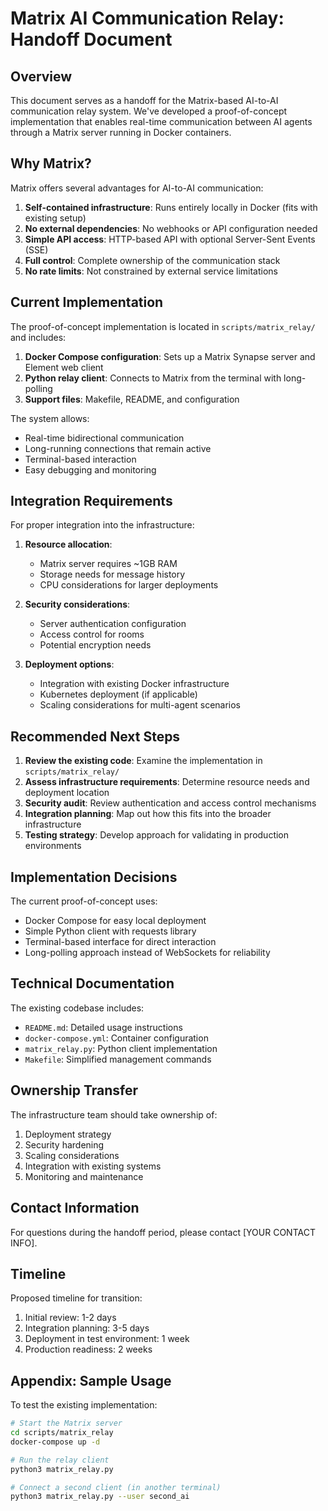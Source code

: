# Matrix AI Communication Relay: Handoff Document

## Overview

This document serves as a handoff for the Matrix-based AI-to-AI communication relay system. We've developed a proof-of-concept implementation that enables real-time communication between AI agents through a Matrix server running in Docker containers.

## Why Matrix?

Matrix offers several advantages for AI-to-AI communication:

1. **Self-contained infrastructure**: Runs entirely locally in Docker (fits with existing setup)
2. **No external dependencies**: No webhooks or API configuration needed
3. **Simple API access**: HTTP-based API with optional Server-Sent Events (SSE)
4. **Full control**: Complete ownership of the communication stack
5. **No rate limits**: Not constrained by external service limitations

## Current Implementation

The proof-of-concept implementation is located in `scripts/matrix_relay/` and includes:

1. **Docker Compose configuration**: Sets up a Matrix Synapse server and Element web client
2. **Python relay client**: Connects to Matrix from the terminal with long-polling
3. **Support files**: Makefile, README, and configuration

The system allows:
- Real-time bidirectional communication
- Long-running connections that remain active
- Terminal-based interaction
- Easy debugging and monitoring

## Integration Requirements

For proper integration into the infrastructure:

1. **Resource allocation**:
   - Matrix server requires ~1GB RAM
   - Storage needs for message history
   - CPU considerations for larger deployments

2. **Security considerations**:
   - Server authentication configuration
   - Access control for rooms
   - Potential encryption needs

3. **Deployment options**:
   - Integration with existing Docker infrastructure
   - Kubernetes deployment (if applicable)
   - Scaling considerations for multi-agent scenarios

## Recommended Next Steps

1. **Review the existing code**: Examine the implementation in `scripts/matrix_relay/`
2. **Assess infrastructure requirements**: Determine resource needs and deployment location
3. **Security audit**: Review authentication and access control mechanisms
4. **Integration planning**: Map out how this fits into the broader infrastructure
5. **Testing strategy**: Develop approach for validating in production environments

## Implementation Decisions

The current proof-of-concept uses:
- Docker Compose for easy local deployment
- Simple Python client with requests library
- Terminal-based interface for direct interaction
- Long-polling approach instead of WebSockets for reliability

## Technical Documentation

The existing codebase includes:
- `README.md`: Detailed usage instructions
- `docker-compose.yml`: Container configuration
- `matrix_relay.py`: Python client implementation
- `Makefile`: Simplified management commands

## Ownership Transfer

The infrastructure team should take ownership of:
1. Deployment strategy
2. Security hardening
3. Scaling considerations
4. Integration with existing systems
5. Monitoring and maintenance

## Contact Information

For questions during the handoff period, please contact [YOUR CONTACT INFO].

## Timeline

Proposed timeline for transition:
1. Initial review: 1-2 days
2. Integration planning: 3-5 days
3. Deployment in test environment: 1 week
4. Production readiness: 2 weeks

## Appendix: Sample Usage

To test the existing implementation:

```bash
# Start the Matrix server
cd scripts/matrix_relay
docker-compose up -d

# Run the relay client
python3 matrix_relay.py

# Connect a second client (in another terminal)
python3 matrix_relay.py --user second_ai
``` 